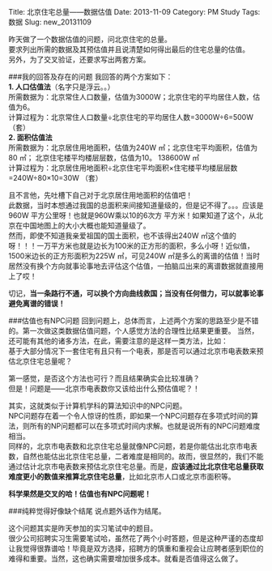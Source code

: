 Title: 北京住宅总量——数据估值
Date: 2013-11-09
Category: PM Study
Tags: 数据
Slug: new_20131109


昨天做了一个数据估值的问题，问北京住宅的总量。  
要求列出所需的数据及其预估值并且说清楚如何得出最后的住宅总量的估值。  
另外，为了交叉验证，还要求写出两套方案。  

###我的回答及存在的问题
我回答的两个方案如下：  
**1. 人口估值法**（名字只是浮云。。）  
所需数据为：北京常住人口数量，估值为3000W；北京住宅的平均居住人数，估值为6。  
计算过程为：北京常住人口数量÷北京住宅的平均居住人数=3000W÷6=500W（套）  
**2. 面积估值法**  
所需数据为：北京居住用地面积，估值为240W ㎡；北京住宅平均面积，估值为80 ㎡； 北京住宅楼平均楼层层数，估值为10。  138600W ㎡  
计算过程为：北京居住用地面积÷北京住宅平均面积×住宅楼平均楼层层数=240W÷80×10=30W （套）

且不言他，先吐槽下自己对于北京居住用地面积的估值吧！  
此数据，当时本想通过我国的总面积来间接知道量级的，但是记不得了。。。应该是960W 平方公里呀！也就是960W乘以10的6次方 平方米！如果知道了这个，从北京在中国地图上的大小大概也能知道量级了。  
然而，即使不知道我亲爱祖国的国土面积，也不该得出240W ㎡这个值的呀！！！一万平方米也就是边长为100米的正方形的面积，多么小呀！近似值，1500米边长的正方形面积为225W ㎡，可见240W ㎡是多么的离谱的估值！当时居然没有换个方向就事论事地去评估这个估值，一拍脑瓜出来的离谱数据就直接用上了哎！  

切记，**当一条路行不通，可以换个方向曲线救国；当没有任何借力，可以就事论事避免离谱的错误！**  

###估值也有NPC问题
回到问题上，总体而言，上述两个方案的思路至少是不错的。第一次做这类数据估值问题，个人感觉方法的合理性比结果更重要。
当然，还可能有其他的诸多方法，在此，需要注意的是这样一类方法，比如：  
基于大部分情况下一套住宅有且只有一个电表，那是否可以通过北京市电表数来预估北京住宅总量呢？

第一感觉，是否这个方法也可行？而且结果确实会比较准确？  
但是！问题是——北京市电表数你又该给出什么预估值呢？！

其实，这就类似于计算机学科的算法知识中的NPC问题。  
NPC问题存在着一个令人惊讶的性质，即如果一个NPC问题存在多项式时间的算法，则所有的NP问题都可以在多项式时间内求解。也就是说所有的NPC问题难度相当。  
同样的，北京市电表数和北京住宅总量就像NPC问题，若是你能估出北京市电表数，自然也能估出北京住宅总量，二者难度是相同的。故而，很显然的，我们不能通过估计北京市电表数来预估北京住宅总量。而是，**应该通过比北京住宅总量获取难度更小的数值来推算北京住宅总量**，比如北京市人口或北京市面积等。  

**科学果然是交叉的哈！估值也有NPC问题呢！**

###纯粹觉得好像缺个结尾
说点题外话作为结尾。  

这个问题其实是昨天参加的实习笔试中的题目。  
很少公司招聘实习生需要笔试哈，虽然花了两个小时答题，但是这种严谨的态度却让我觉得很靠谱哈！毕竟是双方选择，招聘方的慎重和重视会让应聘者感到职位的难得和重要。当然，这也确实需要增加很多成本。就看是否值得这么做了。  